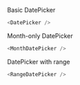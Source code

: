 Basic DatePicker

```js
<DatePicker />
```

Month-only DatePicker

```js
<MonthDatePicker />
```

DatePicker with range

```js
<RangeDatePicker />
```